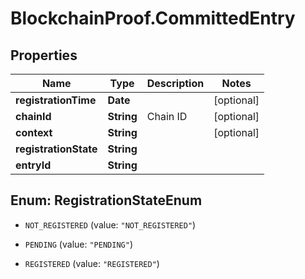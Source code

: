 # BlockchainProof.CommittedEntry

## Properties
Name | Type | Description | Notes
------------ | ------------- | ------------- | -------------
**registrationTime** | **Date** |  | [optional] 
**chainId** | **String** | Chain ID | [optional] 
**context** | **String** |  | [optional] 
**registrationState** | **String** |  | 
**entryId** | **String** |  | 


<a name="RegistrationStateEnum"></a>
## Enum: RegistrationStateEnum


* `NOT_REGISTERED` (value: `"NOT_REGISTERED"`)

* `PENDING` (value: `"PENDING"`)

* `REGISTERED` (value: `"REGISTERED"`)




